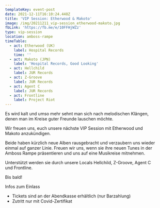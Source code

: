 ```yaml
---
templateKey: event-post
date: 2021-12-11T16:10:24.448Z
title: 'VIP Session: Etherwood & Makoto'
image: /img/20211211_vip-session_etherwood-makoto.jpg
fbLink: 'https://fb.me/e/10FFHjWZz'
type: vip-session
location: amboss-rampe
timeTable:
  - act: Etherwood (UK)
    label: Hospital Records
    time: ''
  - act: Makoto (JPN)
    label: 'Hospital Records, Good Looking'
  - act: Hellchild
    label: JUR Records
  - act: Z-Groove
    label: JUR Records
  - act: Agent C
    label: JUR Records
  - act: Frontline
    label: Project Riot
---
```

Es wird kalt und umso mehr sehnt man sich nach melodischen Klängen, denen man im Kreise guter Freunde lauschen möchte. 

Wir freuen uns, euch unsere nächste VIP Session mit Etherwood und Makoto anzukündigen.

Beide haben kürzlich neue Alben rausgebracht und verzaubern uns wieder einmal auf ganzer Linie. Freuen wir uns, wenn sie ihre neuen Tunes in der Amboss Rampe präsentieren und uns auf eine Musikreise mitnehmen.

Unterstützt werden sie durch unsere Locals Hellchild, Z-Groove, Agent C und Frontline.

Bis bald!

Infos zum Einlass

* Tickets sind an der Abendkasse erhältlich (nur Barzahlung)
* Zutritt nur mit Covid-Zertifikat
